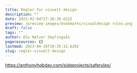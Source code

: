 ```yaml
---
title: Regler for visuelt design
description: ""
date: 2023-02-04T17:26:30.631Z
preview: /preview-images/bookmarks/visualdesign rules.png
draft: false
tags: ""
author: Ole Halvor Smylingsås
pageresources: {}
lastmod: 2023-04-16T10:35:32.626Z
slug: regler-visuelt-design
---
```

<!--more-->
https://anthonyhobday.com/sideprojects/saferules/